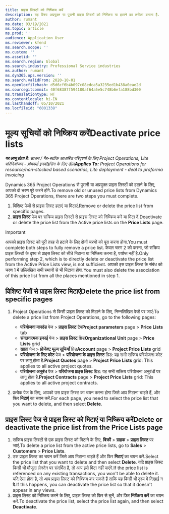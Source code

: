 ```yaml
---
title: प्राइस लिस्टों को निष्क्रिय करें
description: यह विषय अप्रयुक्त या पुरानी प्राइस लिस्टों को निष्क्रिय या हटाने का तरीका बताता है.
author: rumant
ms.date: 03/19/2021
ms.topic: article
ms.prod: ''
audience: Application User
ms.reviewer: kfend
ms.search.scope: ''
ms.custom: ''
ms.assetid: ''
ms.search.region: Global
ms.search.industry: Professional Service industries
ms.author: rumant
ms.dyn365.ops.version: ''
ms.search.validFrom: 2020-10-01
ms.openlocfilehash: d5d6cf6b4b097c08edca5a3235ed1b438a0eae2d
ms.sourcegitcommit: 40f68387f594180af64a5e5c748b6efa188bd300
ms.translationtype: HT
ms.contentlocale: hi-IN
ms.lasthandoff: 05/10/2021
ms.locfileid: "6001338"
---
```

# <a name="deactivate-price-lists"></a><span data-ttu-id="882eb-103">मूल्य सूचियों को निष्क्रिय करें</span><span class="sxs-lookup"><span data-stu-id="882eb-103">Deactivate price lists</span></span> 

<span data-ttu-id="882eb-104">_**पर लागू होता है:** साधन / गैर-स्टॉक आधारित परिदृश्यों के लिए Project Operations, Lite परिनियोजन - प्रोफार्मा इनवॉइसिंग के लिए डील_</span><span class="sxs-lookup"><span data-stu-id="882eb-104">_**Applies To:** Project Operations for resource/non-stocked based scenarios, Lite deployment - deal to proforma invoicing_</span></span>

<span data-ttu-id="882eb-105">Dynamics 365 Project Operations से पुरानी या अप्रयुक्त प्राइस लिस्टों को हटाने के लिए, आपको दो चरण पूरे करने होंगे.</span><span class="sxs-lookup"><span data-stu-id="882eb-105">To remove old or unused price lists from Dynamics 365 Project Operations, there are two steps you must complete.</span></span> 

1. <span data-ttu-id="882eb-106">विशिष्ट पेजों से प्राइस लिस्ट हटाएं या मिटाएं.</span><span class="sxs-lookup"><span data-stu-id="882eb-106">Remove or delete the price list from specific pages.</span></span>
2. <span data-ttu-id="882eb-107">**प्राइस लिस्ट** पेज पर सक्रिय प्राइस लिस्टों से प्राइस लिस्ट को निष्क्रिय करें या मिटा दें.</span><span class="sxs-lookup"><span data-stu-id="882eb-107">Deactivate or delete the price list from the Active price lists on the **Price Lists** page.</span></span>

>[!IMPORTANT]
> <span data-ttu-id="882eb-108">आपको प्राइस लिस्ट को पूरी तरह से हटाने के लिए दोनों चरणों को पूरा करना होगा.</span><span class="sxs-lookup"><span data-stu-id="882eb-108">You must complete both steps to fully remove a price list.</span></span> <span data-ttu-id="882eb-109">केवल चरण 2 को करना, जो सक्रिय प्राइस लिस्टों के दृश्य से प्राइस लिस्ट को सीधे मिटाना या निष्क्रिय करना है, पर्याप्त नहीं है.</span><span class="sxs-lookup"><span data-stu-id="882eb-109">Only performing step 2, which is to directly delete or deactivate the price list from the Active Price Lists view, is not sufficient.</span></span> <span data-ttu-id="882eb-110">आपको इस प्राइस लिस्ट के संबंध को चरण 1 में उल्लिखित सभी स्थानों से भी मिटाना होगा.</span><span class="sxs-lookup"><span data-stu-id="882eb-110">You must also delete the association of this price list from all the places mentioned in step 1.</span></span>

## <a name="delete-the-price-list-from-specific-pages"></a><span data-ttu-id="882eb-111">विशिष्ट पेजों से प्राइस लिस्ट मिटाएं</span><span class="sxs-lookup"><span data-stu-id="882eb-111">Delete the price list from specific pages</span></span>
1. <span data-ttu-id="882eb-112">Project Operations से किसी प्राइस लिस्ट को मिटाने के लिए, निम्नलिखित पेजों पर जाएं:</span><span class="sxs-lookup"><span data-stu-id="882eb-112">To delete a price list from Project Operations, go to the following pages:</span></span>  

      - <span data-ttu-id="882eb-113">**परियोजना मापदंड** पेज > **प्राइस लिस्ट** टैब</span><span class="sxs-lookup"><span data-stu-id="882eb-113">**Project parameters** page > **Price Lists** tab</span></span>
      - <span data-ttu-id="882eb-114">**संगठनात्मक इकाई** पेज > **प्राइस लिस्ट** ग्रिड</span><span class="sxs-lookup"><span data-stu-id="882eb-114">**Organizational Unit** page > **Price Lists** grid</span></span>
      - <span data-ttu-id="882eb-115">**खाता** पेज > **प्रोजेक्ट मूल्य सूचियाँ** ग्रिड</span><span class="sxs-lookup"><span data-stu-id="882eb-115">**Account** page > **Project Price Lists** grid</span></span>
      - <span data-ttu-id="882eb-116">**परियोजना के लिए कोट** पेज > **परियोजना के प्राइस लिस्ट** ग्रिड: यह सभी सक्रिय परियोजना कोट पर लागू होता है.</span><span class="sxs-lookup"><span data-stu-id="882eb-116">**Project Quotes** page > **Project Price Lists** grid: This applies to all active project quotes.</span></span>
      - <span data-ttu-id="882eb-117">**परियोजना अनुबंध** पेज > **परियोजना प्राइस लिस्ट** ग्रिड: यह सभी सक्रिय परियोजना अनुबंधों पर लागू होता है.</span><span class="sxs-lookup"><span data-stu-id="882eb-117">**Project Contracts** page > **Project Price Lists** grid: This applies to all active project contracts.</span></span>

 2. <span data-ttu-id="882eb-118">प्रत्येक पेज के लिए, आपको उस प्राइस लिस्ट का चयन करना होगा जिसे आप मिटाना चाहते हैं, और फिर **मिटाएं** का चयन करें.</span><span class="sxs-lookup"><span data-stu-id="882eb-118">For each page, you need to select the price list that you want to delete, and then select **Delete**.</span></span> 
 
## <a name="delete-or-deactivate-the-price-list-from-the-price-lists-page"></a><span data-ttu-id="882eb-119">प्राइस लिस्ट पेज से प्राइस लिस्ट को मिटाएं या निष्क्रिय करें</span><span class="sxs-lookup"><span data-stu-id="882eb-119">Delete or deactivate the price list from the Price Lists page</span></span>
 
1. <span data-ttu-id="882eb-120">सक्रिय प्राइस लिस्टों से एक प्राइस लिस्ट को मिटाने के लिए, **बिक्री**  > **ग्राहक** > **प्राइस लिस्ट** पर जाएं.</span><span class="sxs-lookup"><span data-stu-id="882eb-120">To delete a price list from the active price lists, go to **Sales** > **Customers** > **Price Lists**.</span></span> 
2. <span data-ttu-id="882eb-121">उस प्राइस लिस्ट का चयन करें जिसे आप मिटाना चाहते हैं और फिर **मिटाएं** का चयन करें.</span><span class="sxs-lookup"><span data-stu-id="882eb-121">Select the price list that you want to delete and then select **Delete**.</span></span> <span data-ttu-id="882eb-122">यदि प्राइस लिस्ट किसी भी मौजूदा लेनदेन पर संदर्भित है, तो आप इसे मिटा नहीं पाएंगे.</span><span class="sxs-lookup"><span data-stu-id="882eb-122">If the price list is referenced on any existing transactions, you won't be able to delete it.</span></span> <span data-ttu-id="882eb-123">यदि ऐसा होता है, तो आप प्राइस लिस्ट को निष्क्रिय कर सकते हैं ताकि यह किसी भी दृश्य में दिखाई न दे.</span><span class="sxs-lookup"><span data-stu-id="882eb-123">If this happens, you can deactivate the price list so that it doesn't appear in any views.</span></span> 
3. <span data-ttu-id="882eb-124">प्राइस लिस्ट को निष्क्रिय करने के लिए, प्राइस लिस्ट को फिर से चुनें, और फिर **निष्क्रिय करें** का चयन करें.</span><span class="sxs-lookup"><span data-stu-id="882eb-124">To deactivate the price list, select the price list again, and then select **Deactivate**.</span></span>   
